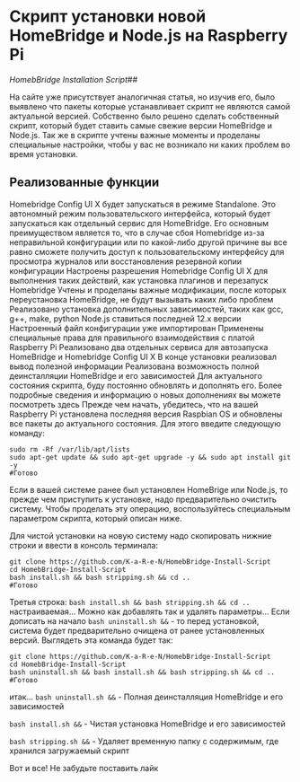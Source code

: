 # Скрипт установки новой HomeBridge и Node.js на Raspberry Pi
_HomebBridge Installation Script_##

На сайте уже присутствует аналогичная статья, но изучив его, было выявлено что пакеты которые устанавливает скрипт не являются самой актуальной версией. Собственно было решено сделать собственный скрипт, который будет ставить самые свежие версии HomeBridge и Node.js. Так же в скрипте учтены важные моменты и проделаны специальные настройки, чтобы у вас не возникало ни каких проблем во время установки.



## Реализованные функции
Homebridge Config UI X будет запускаться в режиме Standalone. Это автономный режим пользовательского интерфейса, который будет запускаться как отдельный сервис для HomeBridge. Его основным преимуществом является то, что в случае сбоя Homebridge из-за неправильной конфигурации или по какой-либо другой причине вы все равно сможете получить доступ к пользовательскому интерфейсу для просмотра журналов или восстановления резервной копии конфигурации
Настроены разрешения Homebridge Config UI X для выполнения таких действий, как установка плагинов и перезапуск Homebridge
Учтены и проделаны важные модификации, после которых переустановка HomeBridge, не будут вызывать каких либо  проблем
Реализовано установка дополнительных зависимостей, таких как gcc, g++, make, python
Node.js ставиться последней 12.x версии
Настроенный файл конфигурации уже импортирован
Применены специальные права для правильного взаимодействия с платой Raspberry Pi
Реализовано два отдельных сервиса для автозапуска HomeBridge и Homebridge Config UI X
В конце установки реализовал вывод полезной информации
Реализована возможность полной деинсталляции HomeBridge и его зависимостей
Для актуального состояния скрипта, буду постоянно обновлять и дополнять его.
Более подробные сведения и информацию о новых дополнениях вы можете посмотреть здесь
Прежде чем начать, убедитесь, что на вашей Raspberry Pi установлена последняя версия Raspbian OS и обновлены все пакеты до актуального состояния. Для этого введите следующую команду:
```
sudo rm -Rf /var/lib/apt/lists
sudo apt-get update && sudo apt-get upgrade -y && sudo apt install git -y
#Готово
```
Если в  вашей системе ранее был установлен HomeBrige или Node.js, то прежде чем приступить к установке, надо предварительно очистить систему. Чтобы проделать эту операцию, воспользуйтесь специальным параметром скрипта, который описан ниже.

Для чистой установки на новую систему надо скопировать нижние строки и ввести в консоль терминала:

```
git clone https://github.com/K-a-R-e-N/HomebBridge-Install-Script
cd HomebBridge-Install-Script
bash install.sh && bash stripping.sh && cd ..
#Готово
```
Третья строка: `bash install.sh && bash stripping.sh && cd ..` настраиваемая... Можно как добавлять так и удалять параметры...
Если дописать на начало `bash uninstall.sh &&` - то перед установкой, система будет предварительно очищена от ранее установленных версий. Выглядеть эта команда будет так:
```
git clone https://github.com/K-a-R-e-N/HomebBridge-Install-Script
cd HomebBridge-Install-Script
bash uninstall.sh && bash install.sh && bash stripping.sh && cd ..
#Готово
```
итак...
`bash uninstall.sh &&` - Полная деинсталляция HomeBridge и его зависимостей

`bash install.sh &&` - Чистая установка HomeBridge и его зависимостей

`bash stripping.sh &&` - Удаляет временную папку с содержимым, где хранился загружаемый скрипт

Вот и все! Не забудьте поставить лайк
